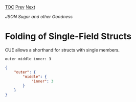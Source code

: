 [TOC](Readme.md) [Prev](curly.md) [Next](foldany.md)

_JSON Sugar and other Goodness_

# Folding of Single-Field Structs

CUE allows a shorthand for structs with single members.

<!-- CUE editor -->
```
outer middle inner: 3
```

<!-- JSON result -->
```json
{
    "outer": {
        "middle": {
            "inner": 3
        }
    }
}
```
